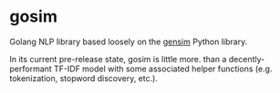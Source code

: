 # gosim

Golang NLP library based loosely on the [gensim](https://radimrehurek.com/gensim/) Python library.

In its current pre-release state, gosim is little more. than a decently-performant TF-IDF model with some associated helper functions (e.g. tokenization, stopword discovery, etc.).
